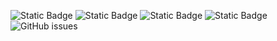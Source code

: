 ![Static Badge](https://img.shields.io/badge/blacklists-60-000000) ![Static Badge](https://img.shields.io/badge/blacklisted-2862297-cc0000) ![Static Badge](https://img.shields.io/badge/whitelisted-2243-00CC00) ![Static Badge](https://img.shields.io/badge/streaming_blacklist-28107-000000) ![GitHub issues](https://img.shields.io/github/issues/fabriziosalmi/blacklists)
